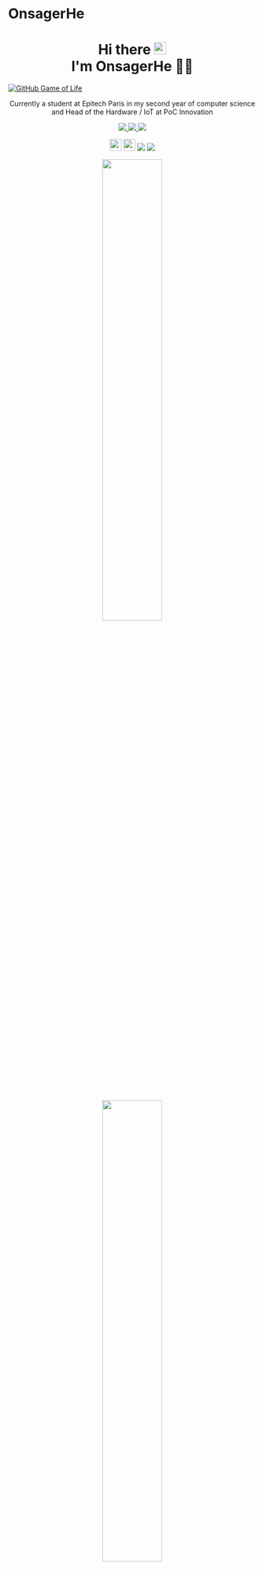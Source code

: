 # OnsagerHe

<h1 align='center'>
  Hi there <img src="https://media.giphy.com/media/hvRJCLFzcasrR4ia7z/giphy.gif" width="25px"> </br>I'm OnsagerHe 👩‍💻
</h1>

[![GitHub Game of Life](https://github4life.herokuapp.com/ethomson.gif?z=6)](https://github4life.herokuapp.com/ethomson)

<p align='center'>
    Currently a student at Epitech Paris in my second year of computer science and Head of the Hardware / IoT at PoC Innovation
</p>

<p align='center'>
<a href="https://github.com/PoCInnovation">
      <img src="https://img.shields.io/badge/PoC Innovation-1DA1F2?style=for-the-badge&logo=github&logoColor=black">
  </a>
  <a href="https://www.trombone.fr/">
      <img src="https://img.shields.io/badge/-Trombone-black?style=for-the-badge&logo=trombone&logoColor=black">
  </a>
    <a href="https://twitter.com/OnsagerH">
      <img src="https://img.shields.io/badge/-Onsager_He-blue?style=for-the-badge&logo=twitter&logoColor=white">
  </a>
</p>

<p align='center'>
<img src="https://hatscripts.github.io/circle-flags/flags/en.svg" width="24">
<img src="https://hatscripts.github.io/circle-flags/flags/fr.svg" width="24">
<code><img src="https://visitor-badge.glitch.me/badge?page_id=OnsagerHe&style=flat-square"/></code>
<code><img src="https://badges.pufler.dev/repos/OnsagerHe"/></code>
</p>

<p align='center'>
  <img src="https://github-readme-stats.vercel.app/api?username=OnsagerHe&show_icons=true&theme=midnight-purple&layout=compact&count_private=true&include_all_commits=true" width="49%" />
  </br>
  <img src="https://github-readme-streak-stats.herokuapp.com/?user=OnsagerHe&theme=midnight-purple&layout=compact" width="49%" />
  </br>
  <img src="https://github-readme-stats.vercel.app/api/top-langs/?username=OnsagerHe&layout=compact&theme=midnight-purple&langs_count=10&hide=shell,makefile&orgs=PoCInnovation&role=OWNER,ORGANIZATION_MEMBER,COLLABORATOR" width="49%" />
</p>

<p align='center'>
